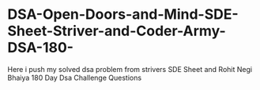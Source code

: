 # DSA-Open-Doors-and-Mind-SDE-Sheet-Striver-and-Coder-Army-DSA-180-
Here i push my solved dsa problem from strivers SDE Sheet and Rohit Negi Bhaiya 180 Day Dsa Challenge Questions 
